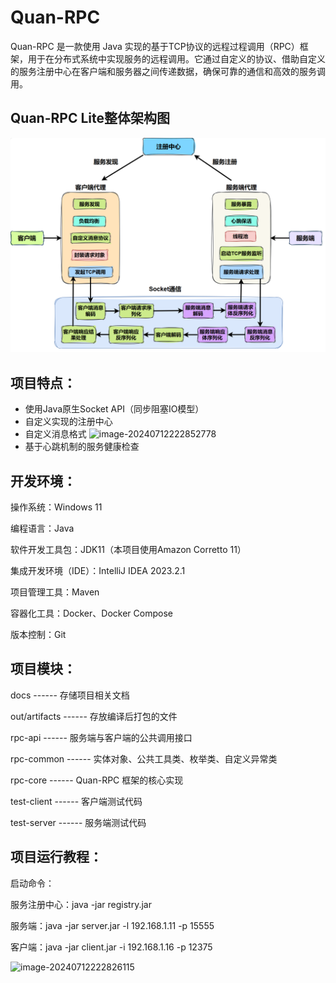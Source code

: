 # Quan-RPC

Quan-RPC 是一款使用 Java 实现的基于TCP协议的远程过程调用（RPC）框架，用于在分布式系统中实现服务的远程调用。它通过自定义的协议、借助自定义的服务注册中心在客户端和服务器之间传递数据，确保可靠的通信和高效的服务调用。

## Quan-RPC Lite整体架构图

<img src="docs/assets/image-20250305174957086.png" alt="image-20250305174957086" style="zoom:50%;" />

## 项目特点：
- 使用Java原生Socket API（同步阻塞IO模型）
- 自定义实现的注册中心
- 自定义消息格式
![image-20240712222852778](docs/Development%20Documentation.assets/image-20240712222852778.png)
- 基于心跳机制的服务健康检查

## 开发环境：

操作系统：Windows 11

编程语言：Java

软件开发工具包：JDK11（本项目使用Amazon Corretto 11）

集成开发环境（IDE）：IntelliJ IDEA 2023.2.1

项目管理工具：Maven

容器化工具：Docker、Docker Compose

版本控制：Git

## 项目模块：

docs ------ 存储项目相关文档

out/artifacts ------ 存放编译后打包的文件

rpc-api ------ 服务端与客户端的公共调用接口

rpc-common ------ 实体对象、公共工具类、枚举类、自定义异常类

rpc-core ------ Quan-RPC 框架的核心实现

test-client ------ 客户端测试代码

test-server ------ 服务端测试代码

## 项目运行教程：

启动命令：

服务注册中心：java -jar registry.jar

服务端：java -jar server.jar -l 192.168.1.11 -p 15555

客户端：java -jar client.jar -i 192.168.1.16 -p 12375

![image-20240712222826115](docs/Development%20Documentation.assets/image-20240712222826115.png)
